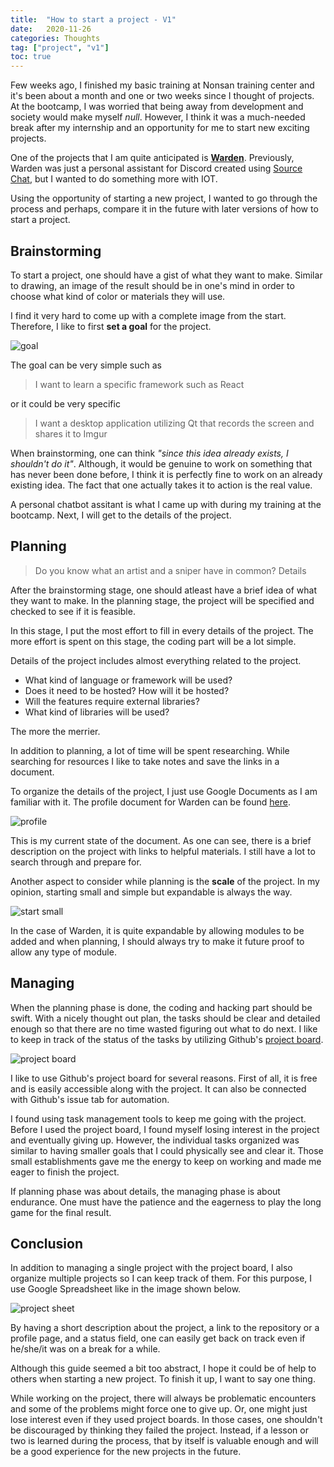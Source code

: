 ```yaml
---
title:  "How to start a project - V1"
date:   2020-11-26
categories: Thoughts
tag: ["project", "v1"]
toc: true
---
```


Few weeks ago, I finished my basic training at Nonsan training center and it's been about a month and one or two weeks since I thought of projects.
At the bootcamp, I was worried that being away from development and society would make myself *null*.
However, I think it was a much-needed break after my internship and an opportunity for me to start new exciting projects.

One of the projects that I am quite anticipated is [**Warden**](https://github.com/thinkty/warden).
Previously, Warden was just a personal assistant for Discord created using [Source Chat](https://github.com/thinkty/source-chat), but I wanted to do something more with IOT.

Using the opportunity of starting a new project, I wanted to go through the process and perhaps, compare it in the future with later versions of how to start a project.

## Brainstorming

To start a project, one should have a gist of what they want to make.
Similar to drawing, an image of the result should be in one's mind in order to choose what kind of color or materials they will use.

I find it very hard to come up with a complete image from the start.
Therefore, I like to first **set a goal** for the project.

![goal](https://imgur.com/41fX4xM.png)

The goal can be very simple such as
> I want to learn a specific framework such as React

or it could be very specific
> I want a desktop application utilizing Qt that records the screen and shares it to Imgur

When brainstorming, one can think *"since this idea already exists, I shouldn't do it"*.
Although, it would be genuine to work on something that has never been done before, I think it is perfectly fine to work on an already existing idea.
The fact that one actually takes it to action is the real value.

A personal chatbot assitant is what I came up with during my training at the bootcamp.
Next, I will get to the details of the project.

## Planning

> Do you know what an artist and a sniper have in common? Details

After the brainstorming stage, one should atleast have a brief idea of what they want to make.
In the planning stage, the project will be specified and checked to see if it is feasible.

In this stage, I put the most effort to fill in every details of the project.
The more effort is spent on this stage, the coding part will be a lot simple.

Details of the project includes almost everything related to the project.
- What kind of language or framework will be used?
- Does it need to be hosted? How will it be hosted?
- Will the features require external libraries?
- What kind of libraries will be used?

The more the merrier.

In addition to planning, a lot of time will be spent researching.
While searching for resources I like to take notes and save the links in a document.

To organize the details of the project, I just use Google Documents as I am familiar with it.
The profile document for Warden can be found [here](https://docs.google.com/document/d/1CCaho7XLu1c27VuMRCmVzJIO-enP5MR5lbMtxfy2_mQ/edit?usp=sharing).

![profile](https://imgur.com/m68y91V.png)

This is my current state of the document.
As one can see, there is a brief description on the project with links to helpful materials.
I still have a lot to search through and prepare for.

Another aspect to consider while planning is the **scale** of the project.
In my opinion, starting small and simple but expandable is always the way.

![start small](https://imgur.com/FUu5qK5.png)

In the case of Warden, it is quite expandable by allowing modules to be added and when planning, I should always try to make it future proof to allow any type of module.

## Managing

When the planning phase is done, the coding and hacking part should be swift.
With a nicely thought out plan, the tasks should be clear and detailed enough so that there are no time wasted figuring out what to do next.
I like to keep in track of the status of the tasks by utilizing Github's [project board](https://docs.github.com/en/free-pro-team@latest/github/managing-your-work-on-github/about-project-boards).

![project board](https://imgur.com/AHjxq3C.png)

I like to use Github's project board for several reasons.
First of all, it is free and is easily accessible along with the project.
It can also be connected with Github's issue tab for automation.

I found using task management tools to keep me going with the project.
Before I used the project board, I found myself losing interest in the project and eventually giving up.
However, the individual tasks organized was similar to having smaller goals that I could physically see and clear it.
Those small establishments gave me the energy to keep on working and made me eager to finish the project.

If planning phase was about details, the managing phase is about endurance.
One must have the patience and the eagerness to play the long game for the final result.

## Conclusion

In addition to managing a single project with the project board, I also organize multiple projects so I can keep track of them.
For this purpose, I use Google Spreadsheet like in the image shown below.

![project sheet](https://imgur.com/Ul2TynN.png)

By having a short description about the project, a link to the repository or a profile page, and a status field, one can easily get back on track even if he/she/it was on a break for a while.

Although this guide seemed a bit too abstract, I hope it could be of help to others when starting a new project.
To finish it up, I want to say one thing.

While working on the project, there will always be problematic encounters and some of the problems might force one to give up.
Or, one might just lose interest even if they used project boards.
In those cases, one shouldn't be discouraged by thinking they failed the project.
Instead, if a lesson or two is learned during the process, that by itself is valuable enough and will be a good experience for the new projects in the future.